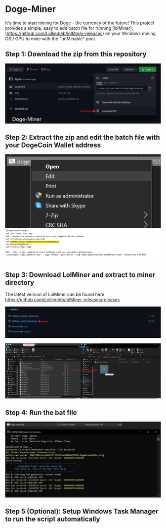 # Doge-Miner
It's time to start mining for Doge - the currency of the future! This project provides a simple, easy to edit batch file for running [lolMiner]:(https://github.com/Lolliedieb/lolMiner-releases) on your Windows mining OS / GPU to mine with the "unMinable" pool. 

## Step 1: Download the zip from this repository

![Download Example](https://raw.githubusercontent.com/otisfuse/Doge-Miner/main/img/download.png)

## Step 2: Extract the zip and edit the batch file with your DogeCoin Wallet address

![Bat Edit Example](https://github.com/otisfuse/Doge-Miner/blob/main/img/edit-button.png)
![Bat Edit Example](https://raw.githubusercontent.com/otisfuse/Doge-Miner/main/img/edit-bat.png)

## Step 3: Download LolMiner and extract to miner directory

The latest version of LolMiner can be found here: https://github.com/Lolliedieb/lolMiner-releases/releases

![Download lolMiner](https://raw.githubusercontent.com/otisfuse/Doge-Miner/main/img/download-lol.png)

![Extract Example](https://raw.githubusercontent.com/otisfuse/Doge-Miner/main/img/extract.png)

## Step 4: Run the bat file

![Run Example](https://raw.githubusercontent.com/otisfuse/Doge-Miner/main/img/run-example.png)

## Step 5 (Optional): Setup Windows Task Manager to run the script automatically
